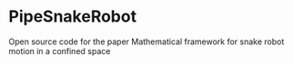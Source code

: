 # PipeSnakeRobot
Open source code for the paper Mathematical framework for snake robot motion in a confined space
